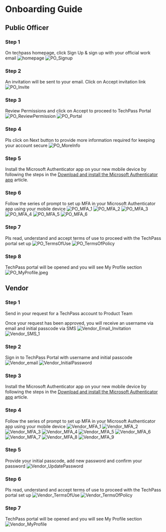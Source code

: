 # Onboarding Guide

## Public Officer
### Step 1
On techpass homepage, click Sign Up & sign up with your official work email
![homepage](assets/support/homepage.png)
![PO_Signup](assets/support/PO_Signup.png)
### Step 2
An invitation will be sent to your email. Click on Accept invitation link
![PO_Invite](assets/support/PO_Invite.png)

### Step 3
Review Permissions and click on Accept to proceed to TechPass Portal
![PO_ReviewPermission](assets/support/PO_ReviewPermission.png)
![PO_Portal](assets/support/PO_Portal.png)

### Step 4
Pls click on Next button to provide more information required for keeping your account secure
![PO_MoreInfo](assets/support/PO_MoreInfo.jpeg)

### Step 5
Install the Microsoft Authenticator app on your new mobile device by following the steps in the [Download and install the Microsoft Authenticator app](https://docs.microsoft.com/en-us/azure/active-directory/user-help/user-help-auth-app-download-install) article.

### Step 6
Follow the series of prompt to set up MFA in your Microsoft Authenticator app using your mobile device
![PO_MFA_1](assets/support/PO_MFA_1.jpeg)
![PO_MFA_2](assets/support/PO_MFA_2.jpeg)
![PO_MFA_3](assets/support/PO_MFA_3.png)
![PO_MFA_4](assets/support/PO_MFA_4.png)
![PO_MFA_5](assets/support/PO_MFA_5.jpeg)
![PO_MFA_6](assets/support/PO_MFA_6.jpeg)

### Step 7
Pls read, understand and accept terms of use to proceed with the TechPass portal set up
![PO_TermsOfUse](assets/support/PO_TermsOfUse.png)
![PO_TermsOfPolicy](assets/support/PO_TermsOfPolicy.jpeg)

### Step 8
TechPass portal will be opened and you will see My Profile section
![PO_MyProfile.jpeg](assets/support/PO_MyProfile.jpeg)

## Vendor

### Step 1
Send in your request for a TechPass account to Product Team

Once your request has been approved, you will receive an username via email and initial passcode via SMS
![Vendor_Email_Invitation](assets/support/Vendor_Email_Invitation.jpeg)
![Vendor_SMS_1](assets/support/Vendor_SMS_1.jpeg)


### Step 2
Sign in to TechPass Portal with username and initial passcode
![Vendor_email](assets/support/Vendor_email.jpeg)
![Vendor_InitialPassword](assets/support/Vendor_InitialPassword.jpeg)

### Step 3
Install the Microsoft Authenticator app on your new mobile device by following the steps in the [Download and install the Microsoft Authenticator app](https://docs.microsoft.com/en-us/azure/active-directory/user-help/user-help-auth-app-download-install) article.

### Step 4
Follow the series of prompt to set up MFA in your Microsoft Authenticator app using your mobile device
![Vendor_MFA_1](assets/support/Vendor_MFA_1.png)
![Vendor_MFA_2](assets/support/Vendor_MFA_2.png)
![Vendor_MFA_3](assets/support/Vendor_MFA_3.jpeg)
![Vendor_MFA_4](assets/support/Vendor_MFA_4.png)
![Vendor_MFA_5](assets/support/Vendor_MFA_5.png)
![Vendor_MFA_6](assets/support/Vendor_MFA_6.jpeg)
![Vendor_MFA_7](assets/support/Vendor_MFA_7.jpeg)
![Vendor_MFA_8](assets/support/Vendor_MFA_8.jpeg)
![Vendor_MFA_9](assets/support/Vendor_MFA_9.jpeg)

### Step 5
Provide your initial passcode, add new password and confirm your password
![Vendor_UpdatePassword](assets/support/Vendor_UpdatePassword.jpeg)

### Step 6
Pls read, understand and accept terms of use to proceed with the TechPass portal set up
![Vendor_TermsOfUse](assets/support/Vendor_TermsOfUse.jpeg)
![Vendor_TermsOfPolicy](assets/support/Vendor_TermsOfPolicy.png)

### Step 7
TechPass portal will be opened and you will see My Profile section
![Vendor_MyProfile](assets/support/Vendor_MyProfile.jpeg)
